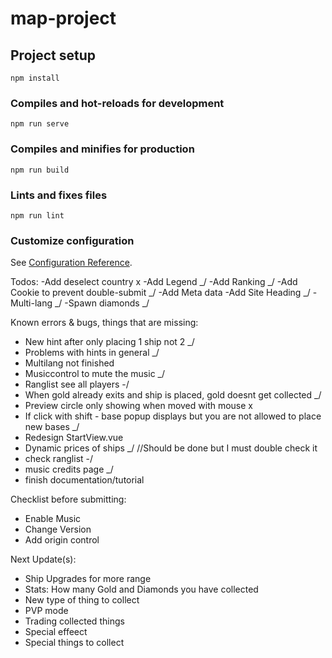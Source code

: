 # map-project

## Project setup
```
npm install
```

### Compiles and hot-reloads for development
```
npm run serve
```

### Compiles and minifies for production
```
npm run build
```

### Lints and fixes files
```
npm run lint
```

### Customize configuration
See [Configuration Reference](https://cli.vuejs.org/config/).


Todos:
-Add deselect country x
-Add Legend _/
-Add Ranking _/
-Add Cookie to prevent double-submit _/
-Add Meta data
-Add Site Heading _/
-Multi-lang _/
-Spawn diamonds _/

Known errors & bugs, things that are missing:
- New hint after only placing 1 ship not 2 _/
- Problems with hints in general _/
- Multilang not finished
- Musiccontrol to mute the music _/
- Ranglist see all players -/
- When gold already exits and ship is placed, gold doesnt get collected _/
- Preview circle only showing when moved with mouse x
- If click with shift - base popup displays but you are not allowed to place new bases _/
- Redesign StartView.vue
- Dynamic prices of ships _/ //Should be done but I must double check it
- check ranglist -/
- music credits page _/
- finish documentation/tutorial

Checklist before submitting:
- Enable Music
- Change Version
- Add origin control

Next Update(s):
- Ship Upgrades for more range
- Stats: How many Gold and Diamonds you have collected
- New type of thing to collect
- PVP mode
- Trading collected things
- Special effeect
- Special things to collect
